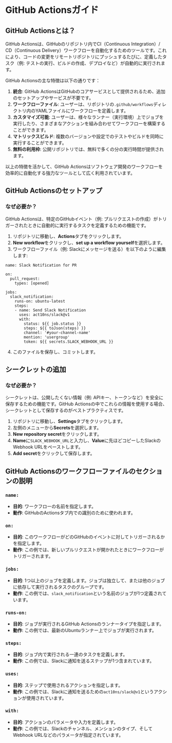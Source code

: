 
# GitHub Actionsガイド

## GitHub Actionsとは？

GitHub Actionsは、GitHubのリポジトリ内でCI（Continuous Integration）/ CD（Continuous Delivery）ワークフローを自動化するためのツールです。これにより、コードの変更をリモートリポジトリにプッシュするたびに、定義したタスク（例: テストの実行、ビルドの作成、デプロイなど）が自動的に実行されます。

GitHub Actionsの主な特徴は以下の通りです：

1. **統合**: GitHub ActionsはGitHubのコアサービスとして提供されるため、追加のセットアップやサービスが不要です。
2. **ワークフローファイル**: ユーザーは、リポジトリの`.github/workflows`ディレクトリ内のYAMLファイルにワークフローを定義します。
3. **カスタマイズ可能**: ユーザーは、様々なランナー（実行環境）上でジョブを実行したり、さまざまなアクションを組み合わせてワークフローを構築することができます。
4. **マトリックスビルド**: 複数のバージョンや設定でのテストやビルドを同時に実行することができます。
5. **無料の利用枠**: 公開リポジトリでは、無料で多くの分の実行時間が提供されます。

以上の特徴を活かして、GitHub Actionsはソフトウェア開発のワークフローを効率的に自動化する強力なツールとして広く利用されています。

## GitHub Actionsのセットアップ

### なぜ必要か？
GitHub Actionsは、特定のGitHubイベント（例: プルリクエストの作成）がトリガーされたときに自動的に実行するタスクを定義するための機能です。

1. リポジトリに移動し、**Actions**タブをクリックします。
2. **New workflow**をクリックし、**set up a workflow yourself**を選択します。
3. ワークフローファイル（例: Slackにメッセージを送る）を以下のように編集します:

```
name: Slack Notification for PR

on:
  pull_request:
    types: [opened]

jobs:
  slack_notification:
    runs-on: ubuntu-latest
    steps:
    - name: Send Slack Notification
      uses: act10ns/slack@v1
      with:
        status: ${{ job.status }}
        steps: ${{ toJson(steps) }}
        channel: '#your-channel-name'
        mention: 'usergroup'
        token: ${{ secrets.SLACK_WEBHOOK_URL }}
```

4. このファイルを保存し、コミットします。

## シークレットの追加

### なぜ必要か？
シークレットは、公開したくない情報（例: APIキー、トークンなど）を安全に保存するための機能です。GitHub Actionsの中でこれらの情報を使用する場合、シークレットとして保存するのがベストプラクティスです。

1. リポジトリに移動し、**Settings**タブをクリックします。
2. 左側のメニューから**Secrets**を選択します。
3. **New repository secret**をクリックします。
4. **Name**に`SLACK_WEBHOOK_URL`と入力し、**Value**に先ほどコピーしたSlackのWebhook URLをペーストします。
5. **Add secret**をクリックして保存します。

## GitHub Actionsのワークフローファイルのセクションの説明

### `name:`

- **目的**: ワークフローの名前を指定します。
- **動作**: GitHubのActionsタブ内での識別のために使われます。

### `on:`

- **目的**: このワークフローがどのGitHubのイベントに対してトリガーされるかを指定します。
- **動作**: この例では、新しいプルリクエストが開かれたときにワークフローがトリガーされます。

### `jobs:`

- **目的**: 1つ以上のジョブを定義します。ジョブは独立して、または他のジョブに依存して実行されるタスクのグループです。
- **動作**: この例では、`slack_notification`という名前のジョブが1つ定義されています。

### `runs-on:`

- **目的**: ジョブが実行されるGitHub Actionsのランナータイプを指定します。
- **動作**: この例では、最新のUbuntuランナー上でジョブが実行されます。

### `steps:`

- **目的**: ジョブ内で実行される一連のタスクを定義します。
- **動作**: この例では、Slackに通知を送るステップが1つ含まれています。

### `uses:`

- **目的**: ステップで使用されるアクションを指定します。
- **動作**: この例では、Slackに通知を送るための`act10ns/slack@v1`というアクションが使用されています。

### `with:`

- **目的**: アクションのパラメータや入力を定義します。
- **動作**: この例では、Slackのチャンネル、メンションのタイプ、そしてWebhook URLなどのパラメータが指定されています。

